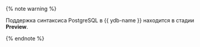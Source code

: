 {% note warning %}

Поддержка синтаксиса PostgreSQL в {{ ydb-name }} находится в стадии **Preview**.

{% endnote %}
